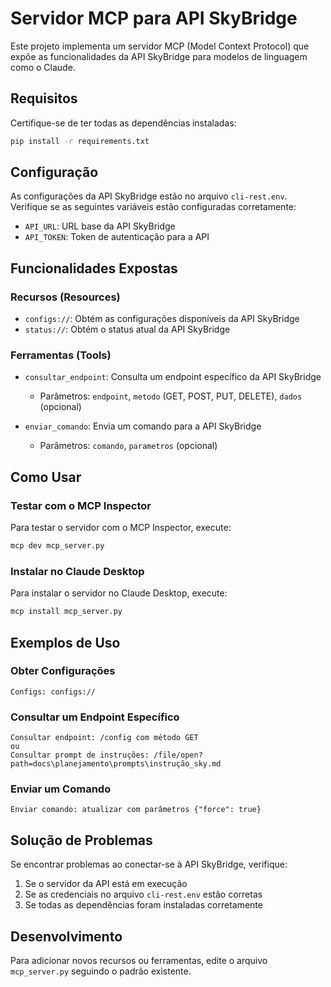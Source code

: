 # Servidor MCP para API SkyBridge

Este projeto implementa um servidor MCP (Model Context Protocol) que expõe as funcionalidades da API SkyBridge para modelos de linguagem como o Claude.

## Requisitos

Certifique-se de ter todas as dependências instaladas:

```bash
pip install -r requirements.txt
```

## Configuração

As configurações da API SkyBridge estão no arquivo `cli-rest.env`. Verifique se as seguintes variáveis estão configuradas corretamente:

- `API_URL`: URL base da API SkyBridge
- `API_TOKEN`: Token de autenticação para a API

## Funcionalidades Expostas

### Recursos (Resources)

- `configs://`: Obtém as configurações disponíveis da API SkyBridge
- `status://`: Obtém o status atual da API SkyBridge

### Ferramentas (Tools)

- `consultar_endpoint`: Consulta um endpoint específico da API SkyBridge
  - Parâmetros: `endpoint`, `metodo` (GET, POST, PUT, DELETE), `dados` (opcional)

- `enviar_comando`: Envia um comando para a API SkyBridge
  - Parâmetros: `comando`, `parametros` (opcional)

## Como Usar

### Testar com o MCP Inspector

Para testar o servidor com o MCP Inspector, execute:

```bash
mcp dev mcp_server.py
```

### Instalar no Claude Desktop

Para instalar o servidor no Claude Desktop, execute:

```bash
mcp install mcp_server.py
```

## Exemplos de Uso

### Obter Configurações

```
Configs: configs://
```

### Consultar um Endpoint Específico

```
Consultar endpoint: /config com método GET
ou
Consultar prompt de instruções: /file/open?path=docs\planejamento\prompts\instrução_sky.md
```

### Enviar um Comando

```
Enviar comando: atualizar com parâmetros {"force": true}
```

## Solução de Problemas

Se encontrar problemas ao conectar-se à API SkyBridge, verifique:

1. Se o servidor da API está em execução
2. Se as credenciais no arquivo `cli-rest.env` estão corretas
3. Se todas as dependências foram instaladas corretamente

## Desenvolvimento

Para adicionar novos recursos ou ferramentas, edite o arquivo `mcp_server.py` seguindo o padrão existente.